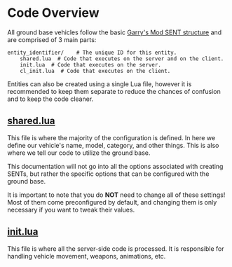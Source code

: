 # Code Overview

All ground base vehicles follow the basic [Garry's Mod SENT structure](https://wiki.facepunch.com/gmod/Scripted_Entities) and are comprised of 3 main parts:

    entity_identifier/    # The unique ID for this entity.
        shared.lua  # Code that executes on the server and on the client.
        init.lua  # Code that executes on the server.
        cl_init.lua  # Code that executes on the client.

Entities can also be created using a single Lua file, however it is recommended to keep them separate to reduce the chances of confusion and to keep the code cleaner.

## [shared.lua](../shared_lua)

This file is where the majority of the configuration is defined. In here we define our vehicle's name, model, category, and other things. This is also where we tell our code to utilize the ground base.

This documentation will not go into all the options associated with creating SENTs, but rather the specific options that can be configured with the ground base.

It is important to note that you do **NOT** need to change all of these settings! Most of them come preconfigured by default, and changing them is only necessary if you want to tweak their values.

## [init.lua](../init_lua)

This file is where all the server-side code is processed. It is responsible for handling vehicle movement, weapons, animations, etc.
